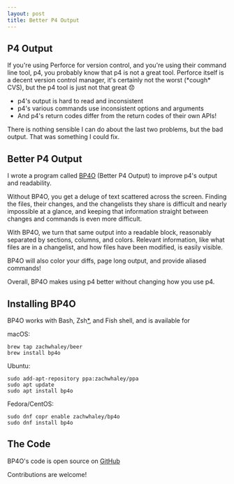 ```yaml
---
layout: post
title: Better P4 Output
---
```


## P4 Output

If you're using Perforce for version control, and you're using their command line tool, p4,
you probably know that p4 is not a great tool.
Perforce itself is a decent version control manager, it's certainly not the worst (\*cough\* CVS),
but the p4 tool is just not that great 😞

* p4's output is hard to read and inconsistent
* p4's various commands use inconsistent options and arguments
* And p4's return codes differ from the return codes of their own APIs!

There is nothing sensible I can do about the last two problems, but the bad output.
That was something I could fix.

## Better P4 Output

I wrote a program called [BP4O](http://zachwhaleys.website/bp4o/) (Better P4 Output) to improve p4's output and readability.

<div style="text-align: center;">
<script type="text/javascript" src="https://asciinema.org/a/96884.js" id="asciicast-96884" async data-autoplay="true" data-size="medium"></script>
</div>

Without BP4O, you get a deluge of text scattered across the screen.
Finding the files, their changes, and the changelists they share is difficult and nearly impossible at a glance,
and keeping that information straight between changes and commands is even more difficult.

With BP4O, we turn that same output into a readable block, reasonably separated by sections, columns, and colors.
Relevant information, like what files are in a changelist, and how files have been modified, is easily visible.

BP4O will also color your diffs, page long output, and provide aliased commands!

Overall, BP4O makes using p4 better without changing how you use p4.

## Installing BP4O

BP4O works with Bash, Zsh[*](https://github.com/zachwhaley/bp4o#zsh-users), and Fish shell, and is available for

macOS:

```
brew tap zachwhaley/beer
brew install bp4o
```

Ubuntu:

```
sudo add-apt-repository ppa:zachwhaley/ppa
sudo apt update
sudo apt install bp4o
```

Fedora/CentOS:

```
sudo dnf copr enable zachwhaley/bp4o
sudo dnf install bp4o
```

## The Code

BP4O's code is open source on [GitHub](https://github.com/zachwhaley/bp4o)

Contributions are welcome!
